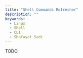 ```yaml
---
title: "Shell Commands Refresher"
description: ""
keywords:
  - Linux
  - Shell
  - CLI
  - Shafayet Sadi
---
```


TODO
